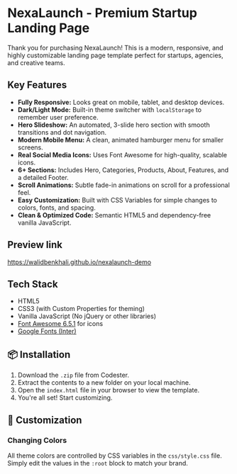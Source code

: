 # NexaLaunch - Premium Startup Landing Page

Thank you for purchasing NexaLaunch! This is a modern, responsive, and highly customizable landing page template perfect for startups, agencies, and creative teams.

##  Key Features

- **Fully Responsive:** Looks great on mobile, tablet, and desktop devices.
- **Dark/Light Mode:** Built-in theme switcher with `localStorage` to remember user preference.
- **Hero Slideshow:** An automated, 3-slide hero section with smooth transitions and dot navigation.
- **Modern Mobile Menu:** A clean, animated hamburger menu for smaller screens.
- **Real Social Media Icons:** Uses Font Awesome for high-quality, scalable icons.
- **6+ Sections:** Includes Hero, Categories, Products, About, Features, and a detailed Footer.
- **Scroll Animations:** Subtle fade-in animations on scroll for a professional feel.
- **Easy Customization:** Built with CSS Variables for simple changes to colors, fonts, and spacing.
- **Clean & Optimized Code:** Semantic HTML5 and dependency-free vanilla JavaScript.

##  Preview link 

https://walidbenkhali.github.io/nexalaunch-demo

##  Tech Stack

- HTML5
- CSS3 (with Custom Properties for theming)
- Vanilla JavaScript (No jQuery or other libraries)
- [Font Awesome 6.5.1](https://fontawesome.com/) for icons
- [Google Fonts (Inter)](https://fonts.google.com/specimen/Inter)

## 📦 Installation

1.  Download the `.zip` file from Codester.
2.  Extract the contents to a new folder on your local machine.
3.  Open the `index.html` file in your browser to view the template.
4.  You're all set! Start customizing.

## 🎨 Customization

### Changing Colors

All theme colors are controlled by CSS variables in the `css/style.css` file. Simply edit the values in the `:root` block to match your brand.


